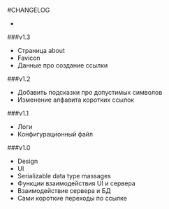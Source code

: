 #CHANGELOG

-

###v1.3
- Страница about
- Favicon
- Данные про создание ссылки

###v1.2 
- Добавить подсказки про допустимых символов
- Изменение алфавита коротких ссылок

###v1.1
- Логи
- Конфигурационный файл

###v1.0
- Design
- UI
- Serializable data type massages
- Функции взаимодействия UI и сервера
- Взаимодействие сервера и БД
- Сами короткие переходы по ссылке